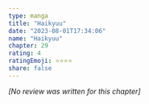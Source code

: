 ```yaml
---
type: manga
title: "Haikyuu"
date: "2023-08-01T17:34:06"
name: "Haikyuu"
chapter: 29
rating: 4
ratingEmoji: ⭐️⭐️⭐️⭐️
share: false
---
```


_[No review was written for this chapter]_
